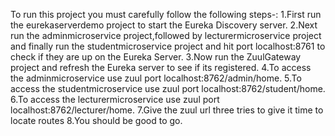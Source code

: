 To run this project you must carefully follow the following steps-:
  1.First run the eurekaserverdemo project to start the Eureka Discovery server.
  2.Next run the adminmicroservice project,followed by lecturermicroservice project
   and finally run the studentmicroservice project and hit port localhost:8761 to check if they are up
   on the Eureka Server.
  3.Now run the ZuulGateway project and refresh the Eureka server to see if its registered.
  4.To access the adminmicroservice use zuul port localhost:8762/admin/home.
  5.To access the studentmicroservice use zuul port localhost:8762/student/home.
  6.To access the lecturermicroservice use zuul port localhost:8762/lecturer/home.
  7.Give the zuul url three tries to give it time to locate routes 
  8.You should be good to go.
